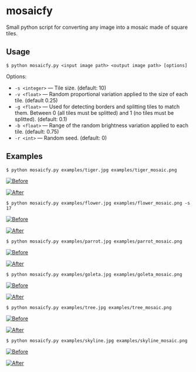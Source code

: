 # mosaicfy

Small python script for converting any image into a mosaic made of square tiles.

## Usage

`$ python mosaicfy.py <input image path> <output image path> [options]`

Options:

* `-s <integer>` — Tile size. (default: 10)
* `-v <float>` — Random proportional variation applied to the size of each tile. (default 0.25)
* `-g <float>` — Used for detecting borders and splitting tiles to match them. Between 0 (all tiles must be splitted) and 1 (no tiles must be splitted). (default: 0.1)
* `-b <float>` — Range of the random brightness variation applied to each tile. (default: 0.75)
* `-r <int>` — Random seed. (default: 0)

## Examples

`$ python mosaicfy.py examples/tiger.jpg examples/tiger_mosaic.png`

[![Before](examples/tiger.jpg)](examples/tiger.jpg)

[![After](examples/tiger_mosaic.png)](examples/tiger_mosaic.png)


`$ python mosaicfy.py examples/flower.jpg examples/flower_mosaic.png -s 17`

[![Before](examples/flower.jpg)](examples/flower.jpg)

[![After](examples/flower_mosaic.png)](examples/flower_mosaic.png)


`$ python mosaicfy.py examples/parrot.jpg examples/parrot_mosaic.png`

[![Before](examples/parrot.jpg)](examples/parrot.jpg)

[![After](examples/parrot_mosaic.png)](examples/parrot_mosaic.png)


`$ python mosaicfy.py examples/goleta.jpg examples/goleta_mosaic.png`

[![Before](examples/goleta.jpg)](examples/goleta.jpg)

[![After](examples/goleta_mosaic.png)](examples/goleta_mosaic.png)


`$ python mosaicfy.py examples/tree.jpg examples/tree_mosaic.png`

[![Before](examples/tree.jpg)](examples/tree.jpg)

[![After](examples/tree_mosaic.png)](examples/tree_mosaic.png)


`$ python mosaicfy.py examples/skyline.jpg examples/skyline_mosaic.png`

[![Before](examples/skyline.jpg)](examples/skyline.jpg)

[![After](examples/skyline_mosaic.png)](examples/skyline_mosaic.png)

